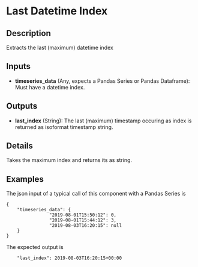 # Last Datetime Index

## Description
Extracts the last (maximum) datetime index

## Inputs
* **timeseries_data** (Any, expects a Pandas Series or Pandas Dataframe): Must have a datetime index.

## Outputs
* **last_index** (String): The last (maximum) timestamp occuring as index is returned as isoformat timestamp string.

## Details
Takes the maximum index and returns its as string.

## Examples
The json input of a typical call of this component with a Pandas Series is
```
{
	"timeseries_data": {
				"2019-08-01T15:50:12": 0,
				"2019-08-01T15:44:12": 3,
				"2019-08-03T16:20:15": null  
	}
}
```
The expected output is
```
	"last_index": 2019-08-03T16:20:15+00:00

```
